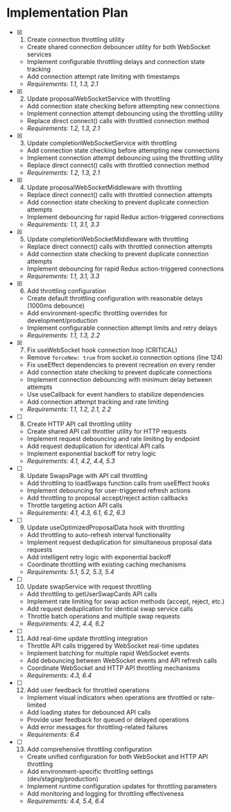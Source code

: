 # Implementation Plan

- [x] 1. Create connection throttling utility



















  - Create shared connection debouncer utility for both WebSocket services
  - Implement configurable throttling delays and connection state tracking
  - Add connection attempt rate limiting with timestamps
  - _Requirements: 1.1, 1.3, 2.1_

- [x] 2. Update proposalWebSocketService with throttling





  - Add connection state checking before attempting new connections
  - Implement connection attempt debouncing using the throttling utility
  - Replace direct connect() calls with throttled connection method
  - _Requirements: 1.2, 1.3, 2.1_

- [x] 3. Update completionWebSocketService with throttling





  - Add connection state checking before attempting new connections  
  - Implement connection attempt debouncing using the throttling utility
  - Replace direct connect() calls with throttled connection method
  - _Requirements: 1.2, 1.3, 2.1_

- [x] 4. Update proposalWebSocketMiddleware with throttling





  - Replace direct connect() calls with throttled connection attempts
  - Add connection state checking to prevent duplicate connection attempts
  - Implement debouncing for rapid Redux action-triggered connections
  - _Requirements: 1.1, 3.1, 3.3_

- [x] 5. Update completionWebSocketMiddleware with throttling





  - Replace direct connect() calls with throttled connection attempts
  - Add connection state checking to prevent duplicate connection attempts  
  - Implement debouncing for rapid Redux action-triggered connections
  - _Requirements: 1.1, 3.1, 3.3_

- [x] 6. Add throttling configuration





  - Create default throttling configuration with reasonable delays (1000ms debounce)
  - Add environment-specific throttling overrides for development/production
  - Implement configurable connection attempt limits and retry delays
  - _Requirements: 1.1, 1.3, 2.2_

- [x] 7. Fix useWebSocket hook connection loop (CRITICAL)





  - Remove `forceNew: true` from socket.io connection options (line 124)
  - Fix useEffect dependencies to prevent recreation on every render
  - Add connection state checking to prevent duplicate connections
  - Implement connection debouncing with minimum delay between attempts
  - Use useCallback for event handlers to stabilize dependencies
  - Add connection attempt tracking and rate limiting
  - _Requirements: 1.1, 1.2, 2.1, 2.2_

- [ ] 8. Create HTTP API call throttling utility
  - Create shared API call throttler utility for HTTP requests
  - Implement request debouncing and rate limiting by endpoint
  - Add request deduplication for identical API calls
  - Implement exponential backoff for retry logic
  - _Requirements: 4.1, 4.2, 4.4, 5.3_

- [ ] 8. Update SwapsPage with API call throttling
  - Add throttling to loadSwaps function calls from useEffect hooks
  - Implement debouncing for user-triggered refresh actions
  - Add throttling to proposal accept/reject action callbacks
  - Throttle targeting action API calls
  - _Requirements: 4.1, 4.3, 6.1, 6.2, 6.3_

- [ ] 9. Update useOptimizedProposalData hook with throttling
  - Add throttling to auto-refresh interval functionality
  - Implement request deduplication for simultaneous proposal data requests
  - Add intelligent retry logic with exponential backoff
  - Coordinate throttling with existing caching mechanisms
  - _Requirements: 5.1, 5.2, 5.3, 5.4_

- [ ] 10. Update swapService with request throttling
  - Add throttling to getUserSwapCards API calls
  - Implement rate limiting for swap action methods (accept, reject, etc.)
  - Add request deduplication for identical swap service calls
  - Throttle batch operations and multiple swap requests
  - _Requirements: 4.2, 4.4, 6.2_

- [ ] 11. Add real-time update throttling integration
  - Throttle API calls triggered by WebSocket real-time updates
  - Implement batching for multiple rapid WebSocket events
  - Add debouncing between WebSocket events and API refresh calls
  - Coordinate WebSocket and HTTP API throttling mechanisms
  - _Requirements: 4.3, 6.4_

- [ ] 12. Add user feedback for throttled operations
  - Implement visual indicators when operations are throttled or rate-limited
  - Add loading states for debounced API calls
  - Provide user feedback for queued or delayed operations
  - Add error messages for throttling-related failures
  - _Requirements: 6.4_

- [ ] 13. Add comprehensive throttling configuration
  - Create unified configuration for both WebSocket and HTTP API throttling
  - Add environment-specific throttling settings (dev/staging/production)
  - Implement runtime configuration updates for throttling parameters
  - Add monitoring and logging for throttling effectiveness
  - _Requirements: 4.4, 5.4, 6.4_